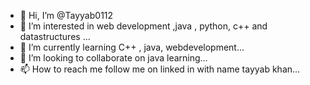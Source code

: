 - 👋 Hi, I’m @Tayyab0112
- 👀 I’m interested in web development ,java , python, c++ and datastructures ...
- 🌱 I’m currently learning C++ , java, webdevelopment...
- 💞️ I’m looking to collaborate on java learning...
- 📫 How to reach me  follow me on linked in with name tayyab khan...

<!---
Tayyab0112/Tayyab0112 is a ✨ special ✨ repository because its `README.md` (this file) appears on your GitHub profile.
You can click the Preview link to take a look at your changes.
--->
